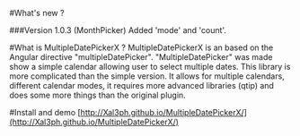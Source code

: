 #What's new ?

###Version 1.0.3 (MonthPicker)
Added 'mode' and 'count'.

#What is MultipleDatePickerX ?
MultipleDatePickerX is an based on the Angular directive "multipleDatePicker".  "MultipleDatePicker" was made show a simple calendar allowing user to select multiple dates.  This library is more complicated than the simple version.  It allows for multiple calendars, different calendar modes, it requires more advanced libraries (qtip) and does some more things than the original plugin.

#Install and demo
[http://Xal3ph.github.io/MultipleDatePickerX/](http://Xal3ph.github.io/MultipleDatePickerX/)

